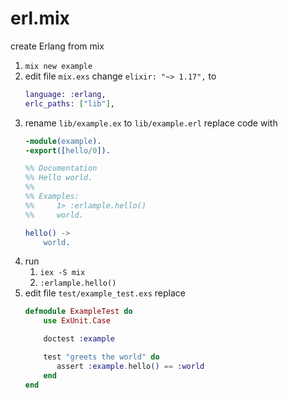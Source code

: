# erl.mix
create Erlang from mix

1. `mix new example`
2. edit file `mix.exs`
   change `elixir: "~> 1.17",` to
   ```elixir
   language: :erlang,
   erlc_paths: ["lib"],
   ```
3. rename `lib/example.ex` to `lib/example.erl`
   replace code with
   ```erlang
   -module(example).
   -export([hello/0]).

   %% Documentation
   %% Hello world.
   %%
   %% Examples:
   %%     1> :erlample.hello()
   %%     world.

   hello() ->
       world.
   ```
4. run
   1. `iex -S mix`
   2. `:erlample.hello()`
5. edit file `test/example_test.exs`
   replace
   ```elixir
   defmodule ExampleTest do
       use ExUnit.Case
   
       doctest :example
   
       test "greets the world" do
          assert :example.hello() == :world
       end
   end
   ```
   
